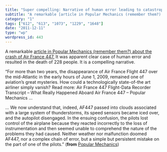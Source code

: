 ```yaml
---
title: "Super compelling: Narrative of human error leading to catastrophe"
subtitle: "A remarkable [article in Popular Mechanics (remember them?) about the crash of Air France 447.](http..."
category: "1"
tags: ["612", "613", "1073", "1229", "1648"]
date: "2011-12-11"
type: "wp"
wordpress_id: 443
---
```

A remarkable [article in Popular Mechanics (remember them?) about the crash of Air France 447.](http://www.popularmechanics.com/technology/aviation/crashes/what-really-happened-aboard-air-france-447-6611877) It was apparent clear case of human error and resulted in the death of 228 people. It is a compelling narrative.

> 
“For more than two years, the disappearance of Air France Flight 447 over the mid-Atlantic in the early hours of June 1, 2009, remained one of aviation’s great mysteries. How could a technologically state-of-the art airliner simply vanish? Read more: Air France 447 Flight-Data Recorder Transcript – What Really Happened Aboard Air France 447 – Popular Mechanics …

… We now understand that, indeed, AF447 passed into clouds associated with a large system of thunderstorms, its speed sensors became iced over, and the autopilot disengaged. In the ensuing confusion, the pilots lost control of the airplane because they reacted incorrectly to the loss of instrumentation and then seemed unable to comprehend the nature of the problems they had caused. Neither weather nor malfunction doomed AF447, nor a complex chain of error, but a simple but persistent mistake on the part of one of the pilots.” (**from** [Popular Mechanics](http://www.popularmechanics.com/technology/aviation/crashes/what-really-happened-aboard-air-france-447-6611877))